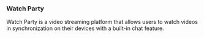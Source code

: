 ### Watch Party
Watch Party is a video streaming platform that allows users to watch videos in synchronization on their devices with a built-in chat feature.
